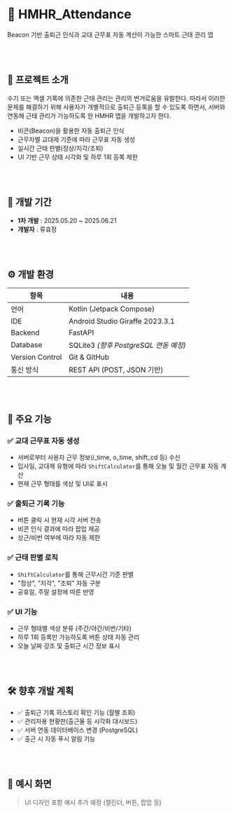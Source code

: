 # 📱 HMHR_Attendance

Beacon 기반 출퇴근 인식과 교대 근무표 자동 계산이 가능한 스마트 근태 관리 앱

<br>
<br>

## 📝 프로젝트 소개

수기 또는 엑셀 기록에 의존한 근태 관리는 관리의 번거로움을 유발한다. 따라서 이러한 문제를 해결하기 위해 사용자가 개별적으로 출퇴근 등록을 할 수 있도록 하면서, 서버와 연동해 근태 관리가 가능하도록 한 HMHR 앱을 개발하고자 한다.

- 비콘(Beacon)을 활용한 자동 출퇴근 인식
- 근무자별 교대제 기준에 따라 근무표 자동 생성
- 실시간 근태 판별(정상/지각/조퇴)
- UI 기반 근무 상태 시각화 및 하루 1회 등록 제한

<br>
<br>

## 📆 개발 기간

- **1차 개발** : 2025.05.20 ~ 2025.06.21  
- **개발자** : 류효정

<br>
<br>

## ⚙️ 개발 환경

| 항목 | 내용 |
|------|------|
| 언어 | Kotlin (Jetpack Compose) |
| IDE | Android Studio Giraffe 2023.3.1 |
| Backend | FastAPI |
| Database | SQLite3 *(향후 PostgreSQL 연동 예정)* |
| Version Control | Git & GitHub |
| 통신 방식 | REST API (POST, JSON 기반) |

<br>
<br>

## 📌 주요 기능

### ✅ 교대 근무표 자동 생성
- 서버로부터 사용자 근무 정보(i_time, o_time, shift_cd 등) 수신
- 입사일, 교대제 유형에 따라 `ShiftCalculator`를 통해 오늘 및 월간 근무표 자동 계산
- 현재 근무 형태를 색상 및 UI로 표시

### ✅ 출퇴근 기록 기능
- 버튼 클릭 시 현재 시각 서버 전송
- 비콘 인식 결과에 따라 팝업 제공
- 상근/비번 여부에 따라 자동 제한

### ✅ 근태 판별 로직
- `ShiftCalculator`를 통해 근무시간 기준 판별
- "정상", "지각", "조퇴" 자동 구분
- 공휴일, 주말 설정에 따른 반영

### ✅ UI 기능
- 근무 형태별 색상 분류 (주간/야간/비번/기타)
- 하루 1회 등록만 가능하도록 버튼 상태 자동 관리
- 오늘 날짜 강조 및 출퇴근 시간 정보 표시

<br>
<br>

## 🛠 향후 개발 계획

- ✅ 출퇴근 기록 히스토리 확인 기능 (월별 조회)
- ✅ 관리자용 현황판(출근율 등 시각화 대시보드)
- ✅ 서버 연동 데이터베이스 변경 (PostgreSQL)
- ✅ 출근 시 자동 푸시 알림 기능

<br>
<br>

## 📎 예시 화면

> UI 디자인 포함 예시 추가 예정 (캘린더, 버튼, 팝업 등)
